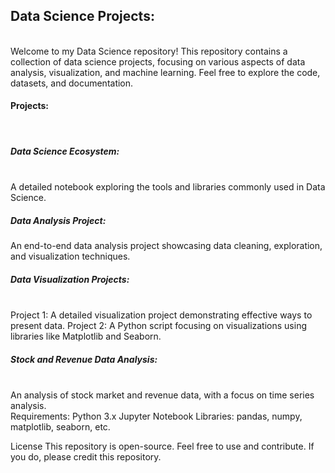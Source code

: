 <h2>Data Science Projects:</h2>
<br>
Welcome to my Data Science repository! This repository contains a collection of data science projects, focusing on various aspects of data analysis, visualization, and machine learning. Feel free to explore the code, datasets, and documentation.
<br>
<h4>Projects:</h4>
<br>
<h5>Data Science Ecosystem:</h5>
<br>
A detailed notebook exploring the tools and libraries commonly used in Data Science.
<br>
<h5>Data Analysis Project:</h5>
An end-to-end data analysis project showcasing data cleaning, exploration, and visualization techniques.
<br>
<h5>Data Visualization Projects:</h5>
<br>
Project 1: A detailed visualization project demonstrating effective ways to present data.
Project 2: A Python script focusing on visualizations using libraries like Matplotlib and Seaborn.
<br>
<h5>Stock and Revenue Data Analysis:</h5><br>
An analysis of stock market and revenue data, with a focus on time series analysis.
<br>
Requirements:
Python 3.x
Jupyter Notebook
Libraries: pandas, numpy, matplotlib, seaborn, etc.

License
This repository is open-source. Feel free to use and contribute. If you do, please credit this repository.
